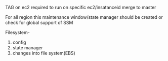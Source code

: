 TAG on ec2 required to run on specific ec2/insatanceid merge to master

For all region this maintenance window/state manager should be created or check for global support of SSM

Filesystem-
1. config
2. state manager
3. changes into file system(EBS)